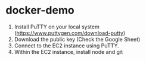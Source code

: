 # docker-demo

1. Install PuTTY on your local system (https://www.puttygen.com/download-putty)
2. Download the public key (Check the Google Sheet)
3. Connect to the EC2 instance using PuTTY.
4. Within the EC2 instance, install node and git